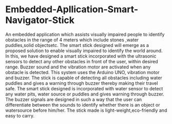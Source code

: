 # Embedded-Apllication-Smart-Navigator-Stick
An embedded application which assists visually impaired people to identify obstacles in the range of 4 meters which include stones ,water puddles,solid objectsetc.
The smart stick designed will emerge as a proposed solution to enable
visually impaired to identify the world around. In this, we have designed a
smart stick incorporated with the ultrasonic sensors to detect any other
obstacles in front of the user, within desired range. Buzzer sound and the
vibration motor are activated when any obstacle is detected. This system
uses the Arduino UNO, vibration motor and buzzer. The stick is capable of
detecting all obstacles including water puddles and gives a warning through
buzzer thereby making their travel safe. The smart stick designed is
incorporated with water sensor to detect any water pits, water source or
puddles and gives warning through buzzer. The buzzer signals are designed
in such a way that the user can differentiate between the sounds to identify
whether there is an object or watersource before him/her. The stick made is
light-weight,eco-friendly and easy to carry.

